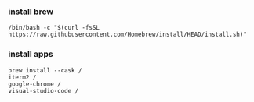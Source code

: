 ### install brew
	/bin/bash -c "$(curl -fsSL https://raw.githubusercontent.com/Homebrew/install/HEAD/install.sh)"


### install apps
	brew install --cask /
	iterm2 /
	google-chrome /
	visual-studio-code /
